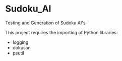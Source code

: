 # Sudoku_AI
Testing and Generation of Sudoku AI's

This project requires the importing of Python libraries:
- logging
- dokusan
- psutil
